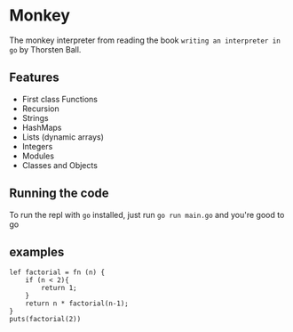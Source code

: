 # Monkey

The monkey interpreter from reading the book `writing an interpreter in go` by Thorsten Ball.
## Features
- First class Functions
- Recursion
- Strings
- HashMaps
- Lists (dynamic arrays)
- Integers
- Modules
- Classes and Objects

## Running the code
To run the repl with `go` installed, just run `go run main.go` and you're good to go


## examples

```
lef factorial = fn (n) {
    if (n < 2){
        return 1;
    }
    return n * factorial(n-1);
}
puts(factorial(2))
```